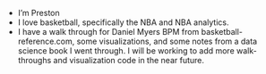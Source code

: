 - I’m Preston
- I love basketball, specifically the NBA and NBA analytics.
- I have a walk through for Daniel Myers BPM from basketball-reference.com, some visualizations, and some notes from a data science book I went through. I will be working to add more walk-throughs and visualization code in the near future.

<!---
preston-stevenson/preston-stevenson is a ✨ special ✨ repository because its `README.md` (this file) appears on your GitHub profile.
You can click the Preview link to take a look at your changes.
--->
